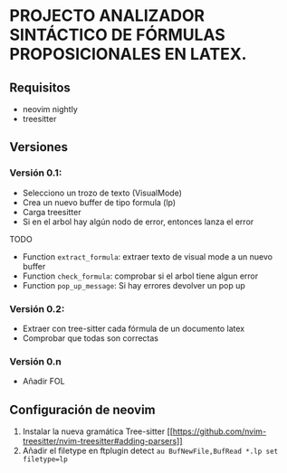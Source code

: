 # PROJECTO ANALIZADOR SINTÁCTICO DE FÓRMULAS PROPOSICIONALES EN LATEX.
## Requisitos
* neovim nightly
* treesitter

## Versiones
### Versión 0.1:
 - Selecciono un trozo de texto (VisualMode)
 - Crea un nuevo buffer de tipo formula (lp)
 - Carga treesitter 
 - Si en el arbol hay algún nodo de error, entonces lanza el error

TODO
 - Function `extract_formula`: extraer texto de visual mode a un nuevo buffer
 - Function `check_formula`: comprobar si el arbol tiene algun error
 - Function `pop_up_message`: Si hay errores devolver un pop up

### Versión 0.2:
 - Extraer con tree-sitter cada fórmula de un documento latex
 - Comprobar que todas son correctas

### Versión 0.n
 - Añadir FOL

## Configuración de neovim
1. Instalar la nueva gramática Tree-sitter [[https://github.com/nvim-treesitter/nvim-treesitter#adding-parsers]]
2. Añadir el filetype en ftplugin detect `au BufNewFile,BufRead *.lp set filetype=lp`
